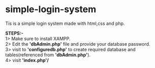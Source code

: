 # simple-login-system
Tis is a simple login system made with html,css and php.

<b>STEPS:-</b><br>
  1> Make sure to install XAMPP.<br>
  2> Edit the <b>'dbAdmin.php'</b> file and provide your database password.<br>
  3> visit to <b>'configuredb.php'</b> to create required database and tables(referenced from <b>'dbAdmin.php'</b>).<br>
  4> visit <b>'index.php'/<b>
